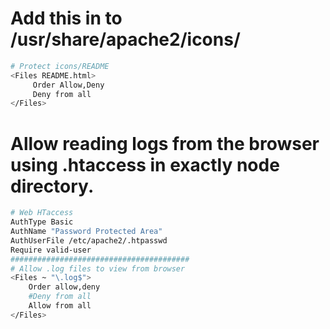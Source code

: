 # Add this in to /usr/share/apache2/icons/
```bash
# Protect icons/README
<Files README.html>
     Order Allow,Deny
     Deny from all
</Files>
```
# Allow reading logs from the browser using .htaccess in exactly node directory.
```bash 
# Web HTaccess
AuthType Basic
AuthName "Password Protected Area"
AuthUserFile /etc/apache2/.htpasswd
Require valid-user
########################################
# Allow .log files to view from browser
<Files ~ "\.log$">
    Order allow,deny
    #Deny from all
    Allow from all
</Files>
```
